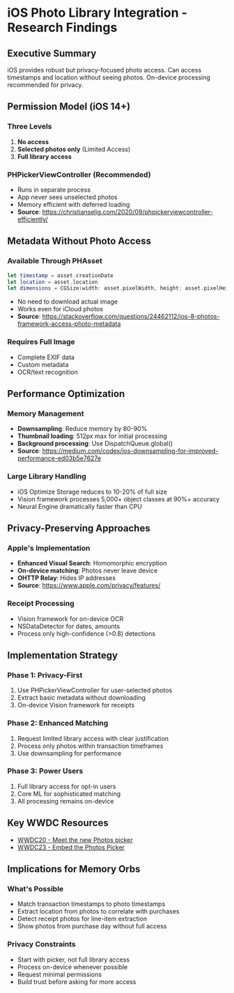 # iOS Photo Library Integration - Research Findings

## Executive Summary
iOS provides robust but privacy-focused photo access. Can access timestamps and location without seeing photos. On-device processing recommended for privacy.

## Permission Model (iOS 14+)

### Three Levels
1. **No access**
2. **Selected photos only** (Limited Access)
3. **Full library access**

### PHPickerViewController (Recommended)
- Runs in separate process
- App never sees unselected photos
- Memory efficient with deferred loading
- **Source**: https://christianselig.com/2020/09/phpickerviewcontroller-efficiently/

## Metadata Without Photo Access

### Available Through PHAsset
```swift
let timestamp = asset.creationDate
let location = asset.location  
let dimensions = CGSize(width: asset.pixelWidth, height: asset.pixelHeight)
```
- No need to download actual image
- Works even for iCloud photos
- **Source**: https://stackoverflow.com/questions/24462112/ios-8-photos-framework-access-photo-metadata

### Requires Full Image
- Complete EXIF data
- Custom metadata
- OCR/text recognition

## Performance Optimization

### Memory Management
- **Downsampling**: Reduce memory by 80-90%
- **Thumbnail loading**: 512px max for initial processing
- **Background processing**: Use DispatchQueue.global()
- **Source**: https://medium.com/codex/ios-downsampling-for-improved-performance-ed03b5e7627e

### Large Library Handling
- iOS Optimize Storage reduces to 10-20% of full size
- Vision framework processes 5,000+ object classes at 90%+ accuracy
- Neural Engine dramatically faster than CPU

## Privacy-Preserving Approaches

### Apple's Implementation
- **Enhanced Visual Search**: Homomorphic encryption
- **On-device matching**: Photos never leave device
- **OHTTP Relay**: Hides IP addresses
- **Source**: https://www.apple.com/privacy/features/

### Receipt Processing
- Vision framework for on-device OCR
- NSDataDetector for dates, amounts
- Process only high-confidence (>0.8) detections

## Implementation Strategy

### Phase 1: Privacy-First
1. Use PHPickerViewController for user-selected photos
2. Extract basic metadata without downloading
3. On-device Vision framework for receipts

### Phase 2: Enhanced Matching
1. Request limited library access with clear justification
2. Process only photos within transaction timeframes
3. Use downsampling for performance

### Phase 3: Power Users
1. Full library access for opt-in users
2. Core ML for sophisticated matching
3. All processing remains on-device

## Key WWDC Resources
- [WWDC20 - Meet the new Photos picker](https://developer.apple.com/videos/play/wwdc2020/10652/)
- [WWDC23 - Embed the Photos Picker](https://developer.apple.com/videos/play/wwdc2023/10107/)

## Implications for Memory Orbs

### What's Possible
- Match transaction timestamps to photo timestamps
- Extract location from photos to correlate with purchases
- Detect receipt photos for line-item extraction
- Show photos from purchase day without full access

### Privacy Constraints
- Start with picker, not full library access
- Process on-device whenever possible
- Request minimal permissions
- Build trust before asking for more access